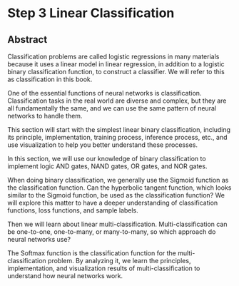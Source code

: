 <!--Copyright © Microsoft Corporation. All rights reserved.
  适用于[License](https://github.com/Microsoft/ai-edu/blob/master/LICENSE.md)版权许可-->

# Step 3  Linear Classification

## Abstract

Classification problems are called logistic regressions in many materials because it uses a linear model in linear regression, in addition to a logistic binary classification function, to construct a classifier. We will refer to this as classification in this book.

One of the essential functions of neural networks is classification. Classification tasks in the real world are diverse and complex, but they are all fundamentally the same, and we can use the same pattern of neural networks to handle them.

This section will start with the simplest linear binary classification, including its principle, implementation, training process, inference process, etc., and use visualization to help you better understand these processes.

In this section, we will use our knowledge of binary classification to implement logic AND gates, NAND gates, OR gates, and NOR gates.

When doing binary classification, we generally use the Sigmoid function as the classification function. Can the hyperbolic tangent function, which looks similar to the Sigmoid function, be used as the classification function? We will explore this matter to have a deeper understanding of classification functions, loss functions, and sample labels.

Then we will learn about linear multi-classification. Multi-classification can be one-to-one, one-to-many, or many-to-many, so which approach do neural networks use?

The Softmax function is the classification function for the multi-classification problem. By analyzing it, we learn the principles, implementation, and visualization results of multi-classification to understand how neural networks work.
